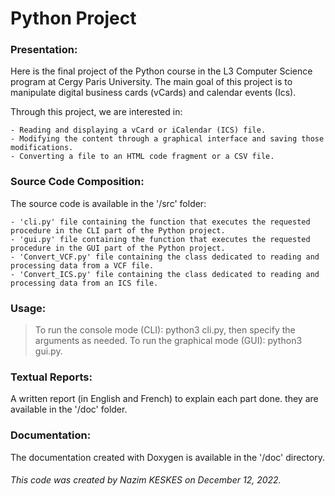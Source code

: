# Python Project
### Presentation:

Here is the final project of the Python course in the L3 Computer Science program at Cergy Paris University.
The main goal of this project is to manipulate digital business cards (vCards) and calendar events (Ics).

Through this project, we are interested in:

	- Reading and displaying a vCard or iCalendar (ICS) file.
	- Modifying the content through a graphical interface and saving those modifications.
	- Converting a file to an HTML code fragment or a CSV file.

### Source Code Composition:
The source code is available in the '/src' folder:

	- 'cli.py' file containing the function that executes the requested procedure in the CLI part of the Python project.
	- 'gui.py' file containing the function that executes the requested procedure in the GUI part of the Python project.
	- 'Convert_VCF.py' file containing the class dedicated to reading and processing data from a VCF file.
	- 'Convert_ICS.py' file containing the class dedicated to reading and processing data from an ICS file.

### Usage:
> To run the console mode (CLI): python3 cli.py, then specify the arguments as needed.
> To run the graphical mode (GUI): python3 gui.py.

### Textual Reports:
 A written report (in English and French) to explain each part done. they are available in the '/doc' folder.

### Documentation:
The documentation created with Doxygen is available in the '/doc' directory.

###### This code was created by Nazim KESKES on December 12, 2022.

